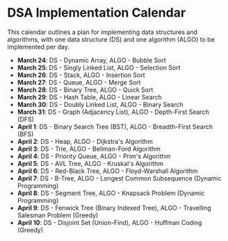 # DSA Implementation Calendar

This calendar outlines a plan for implementing data structures and algorithms, with one data structure (DS) and one algorithm (ALGO) to be implemented per day.

- **March 24**: DS - Dynamic Array, ALGO - Bubble Sort
- **March 25**: DS - Singly Linked List, ALGO - Selection Sort
- **March 26**: DS - Stack, ALGO - Insertion Sort
- **March 27**: DS - Queue, ALGO - Merge Sort
- **March 28**: DS - Binary Tree, ALGO - Quick Sort
- **March 29**: DS - Hash Table, ALGO - Linear Search
- **March 30**: DS - Doubly Linked List, ALGO - Binary Search
- **March 31**: DS - Graph (Adjacency List), ALGO - Depth-First Search (DFS)
- **April 1**: DS - Binary Search Tree (BST), ALGO - Breadth-First Search (BFS)
- **April 2**: DS - Heap, ALGO - Dijkstra's Algorithm
- **April 3**: DS - Trie, ALGO - Bellman-Ford Algorithm
- **April 4**: DS - Priority Queue, ALGO - Prim's Algorithm
- **April 5**: DS - AVL Tree, ALGO - Kruskal's Algorithm
- **April 6**: DS - Red-Black Tree, ALGO - Floyd-Warshall Algorithm
- **April 7**: DS - B-Tree, ALGO - Longest Common Subsequence (Dynamic Programming)
- **April 8**: DS - Segment Tree, ALGO - Knapsack Problem (Dynamic Programming)
- **April 9**: DS - Fenwick Tree (Binary Indexed Tree), ALGO - Travelling Salesman Problem (Greedy)
- **April 10**: DS - Disjoint Set (Union-Find), ALGO - Huffman Coding (Greedy)
